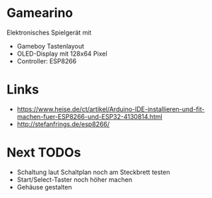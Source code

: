 # Gamearino

Elektronisches Spielgerät mit 
* Gameboy Tastenlayout
* OLED-Display mit 128x64 Pixel
* Controller: ESP8266


# Links
* https://www.heise.de/ct/artikel/Arduino-IDE-installieren-und-fit-machen-fuer-ESP8266-und-ESP32-4130814.html
* http://stefanfrings.de/esp8266/


# Next TODOs
* Schaltung laut Schaltplan noch am Steckbrett testen
* Start/Select-Taster noch höher machen
* Gehäuse gestalten

